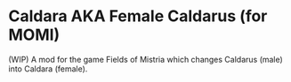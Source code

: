 # Caldara AKA Female Caldarus (for MOMI)
(WIP) A mod for the game Fields of Mistria which changes Caldarus (male) into Caldara (female).

